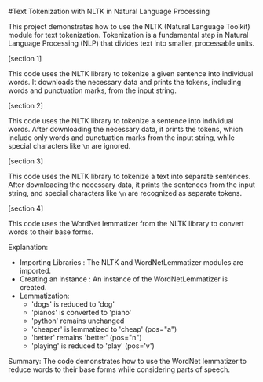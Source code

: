 #Text Tokenization with NLTK in Natural Language Processing

This project demonstrates how to use the NLTK (Natural Language Toolkit) module for text tokenization. Tokenization is a fundamental step in Natural Language Processing (NLP) that divides text into smaller, processable units.


[section 1]

This code uses the NLTK library to tokenize a given sentence into individual words. It downloads the necessary data and prints the tokens, including words and punctuation marks, from the input string.

[section 2]

This code uses the NLTK library to tokenize a sentence into individual words. After downloading the necessary data, it prints the tokens, which include only words and punctuation marks from the input string, while special characters like `\n` are ignored.

[section 3]

This code uses the NLTK library to tokenize a text into separate sentences. After downloading the necessary data, it prints the sentences from the input string, and special characters like `\n` are recognized as separate tokens.

[section 4]

This code uses the WordNet lemmatizer from the NLTK library to convert words to their base forms.

 Explanation:
 
- Importing Libraries : The NLTK and WordNetLemmatizer modules are imported.
- Creating an Instance : An instance of the WordNetLemmatizer is created.
- Lemmatization:
  - 'dogs' is reduced to 'dog'
  - 'pianos' is converted to 'piano'
  - 'python' remains unchanged
  - 'cheaper' is lemmatized to 'cheap' (pos="a")
  - 'better' remains 'better' (pos="n")
  - 'playing' is reduced to 'play' (pos='v')

 Summary:
The code demonstrates how to use the WordNet lemmatizer to reduce words to their base forms while considering parts of speech.
